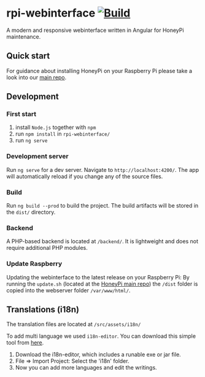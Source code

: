 # rpi-webinterface [![Build](https://github.com/Honey-Pi/rpi-webinterface/actions/workflows/build.yml/badge.svg)](https://github.com/Honey-Pi/rpi-webinterface/actions/workflows/build.yml)

A modern and responsive webinterface written in Angular for HoneyPi maintenance. 

## Quick start
For guidance about installing HoneyPi on your Raspberry Pi please take a look into our [main repo](https://github.com/Honey-Pi/HoneyPi).

## Development
### First start
1. install `Node.js` together with `npm`
2. run ``npm install`` in ``rpi-webinterface/``
3. run ``ng serve``

### Development server
Run `ng serve` for a dev server. Navigate to `http://localhost:4200/`. The app will automatically reload if you change any of the source files.

### Build
Run `ng build --prod` to build the project. The build artifacts will be stored in the `dist/` directory. 

### Backend
A PHP-based backend is located at ``/backend/``. It is lightweight and does not require additional PHP modules. 

### Update Raspberry
Updating the webinterface to the latest release on your Raspberry Pi: By running the ``update.sh`` (located at the [HoneyPi main repo](https://github.com/Honey-Pi/HoneyPi)) the ``/dist`` folder is copied into the webserver folder ``/var/www/html/``. 

## Translations (i18n)
The translation files are located at ```/src/assets/i18n/```

To add multi language we used ``i18n-editor``. You can download this simple tool from [here](https://github.com/jcbvm/i18n-editor/releases).

1. Download the i18n-editor, which includes a runable exe or jar file. 
2. File => Import Project: Select the 'i18n' folder. 
3. Now you can add more languages and edit the writings.
